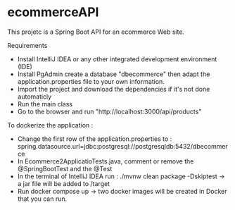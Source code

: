 # ecommerceAPI
This projetc is a Spring Boot API for an ecommerce Web site. 


Requirements

- Install IntelliJ IDEA or any other integrated development environment (IDE)
- Install PgAdmin create a database "dbecommerce" then adapt the application.properties file to your own information.
- Import the project and download the dependencies if it's not done automaticly 
- Run the main class 
- Go to the browser and run "http://localhost:3000/api/products"


To dockerize the application : 
- Change the first row of the application.properties to : spring.datasource.url=jdbc:postgresql://postgresqldb:5432/dbecommerce
- In Ecommerce2ApplicatioTests.java, comment or remove the @SpringBootTest and the @Test 
- In the terminal of IntelliJ IDEA run : ./mvnw clean package -Dskiptest  -> a jar file will be added to /target
- Run docker compose up -> two docker images will be created in Docker that you can run.

